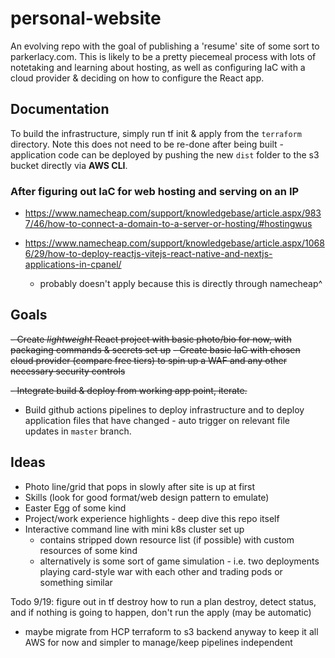 # personal-website
An evolving repo with the goal of publishing a 'resume' site of some sort to parkerlacy.com. This is likely to be a pretty piecemeal process with lots of notetaking and learning about hosting, as well as configuring IaC with a cloud provider &amp; deciding on how to configure the React app.


## Documentation

To build the infrastructure, simply run tf init & apply from the `terraform` directory. Note this does not need to be re-done after being built - application code can be deployed by pushing the new `dist` folder to the s3 bucket directly via **AWS CLI**.




### After figuring out IaC for web hosting and serving on an IP

- https://www.namecheap.com/support/knowledgebase/article.aspx/9837/46/how-to-connect-a-domain-to-a-server-or-hosting/#hostingwus

- https://www.namecheap.com/support/knowledgebase/article.aspx/10686/29/how-to-deploy-reactjs-vitejs-react-native-and-nextjs-applications-in-cpanel/ 
    - probably doesn't apply because this is directly through namecheap^


## Goals
~~- Create _lightweight_ React project with basic photo/bio for now, with packaging commands & secrets set up~~
~~- Create basic IaC with chosen cloud provider (compare free tiers) to spin up a WAF and any other necessary security controls~~

~~- Integrate build & deploy from working app point, iterate.~~

- Build github actions pipelines to deploy infrastructure and to deploy application files that have changed - auto trigger on relevant file updates in `master` branch.


## Ideas
- Photo line/grid that pops in slowly after site is up at first
- Skills (look for good format/web design pattern to emulate)
- Easter Egg of some kind
- Project/work experience highlights - deep dive this repo itself
- Interactive command line with mini k8s cluster set up
    - contains stripped down resource list (if possible) with custom resources of some kind
    - alternatively is some sort of game simulation - i.e. two deployments playing card-style war with each other and trading pods or something similar

Todo 9/19: figure out in tf destroy how to run a plan destroy, detect status, and if nothing is going to happen, don't run the apply (may be automatic)

- maybe migrate from HCP terraform to s3 backend anyway to keep it all AWS for now and simpler to manage/keep pipelines independent